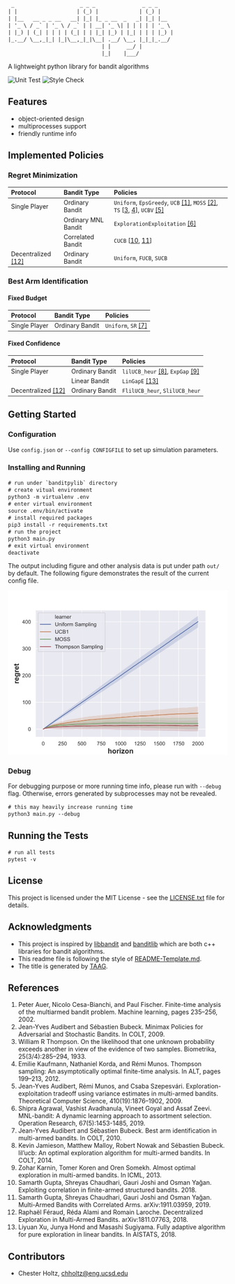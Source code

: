 ```
 _                     _ _ _               _ _ _     
| |                   | (_) |             | (_) |    
| |__   __ _ _ __   __| |_| |_ _ __  _   _| |_| |__  
| '_ \ / _` | '_ \ / _` | | __| '_ \| | | | | | '_ \ 
| |_) | (_| | | | | (_| | | |_| |_) | |_| | | | |_) |
|_.__/ \__,_|_| |_|\__,_|_|\__| .__/ \__, |_|_|_.__/ 
                              | |     __/ |          
                              |_|    |___/                
```

A lightweight python library for bandit algorithms

![Unit Test](https://github.com/Alanthink/banditpylib/workflows/Unit%20Test/badge.svg?branch=master) ![Style Check](https://github.com/Alanthink/banditpylib/workflows/Style%20Check/badge.svg?branch=master)

## Features

* object-oriented design
* multiprocesses support
* friendly runtime info

## Implemented Policies

### Regret Minimization

| Protocol | Bandit Type | Policies |
| :---         |     :---      |      :--- |
| Single Player   | Ordinary Bandit     | `Uniform`, `EpsGreedy`, `UCB` [[1]](#ACF02),  `MOSS` [[2]](#AB09), `TS` \[[3](#T33), [4](#KKM12)\], `UCBV` [[5]](#AMS09)  |
|      | Ordinary MNL Bandit   | `ExplorationExploitation` [[6]](#AAGZ19)      |
|      | Correlated Bandit   | `CUCB` \[[10](#GCJY18), [11](#GCJY19)\]      |
|  Decentralized [[12]](FAL18) | Ordinary Bandit   | `Uniform`, `FUCB`, `SUCB`  |

### Best Arm Identification

#### Fixed Budget

| Protocol | Bandit Type | Policies |
| :---         |     :---      |      :--- |
| Single Player   | Ordinary Bandit     | `Uniform`, `SR` [[7]](#AB10)  |

#### Fixed Confidence

| Protocol | Bandit Type | Policies |
| :---         |     :---      |      :--- |
| Single Player   | Ordinary Bandit     | `lilUCB_heur` [[8]](#JMNB14), `ExpGap` [[9]](#KKS13) |
|      | Linear Bandit   | `LinGapE` [[13]](#XHS18)      |
|  Decentralized [[12]](FAL18) | Ordinary Bandit   | `FlilUCB_heur`, `SlilUCB_heur`  |

## Getting Started

### Configuration

Use `config.json` or `--config CONFIGFILE` to set up simulation parameters.

### Installing and Running

```shell
# run under `banditpylib` directory
# create vitual environment
python3 -m virtualenv .env
# enter virtual environment
source .env/bin/activate
# install required packages
pip3 install -r requirements.txt
# run the project
python3 main.py
# exit virtual environment
deactivate
```

The output including figure and other analysis data is put under path `out/` by default. The following figure demonstrates the result of the current config file.

![output example](figures/example.jpg)

### Debug

For debugging purpose or more running time info, please run with `--debug` flag. Otherwise, errors generated by subprocesses may not be revealed.

```shell
# this may heavily increase running time
python3 main.py --debug
```

## Running the Tests

```shell
# run all tests
pytest -v
```

## License

This project is licensed under the MIT License - see the [LICENSE.txt](LICENSE.txt) file for details.

## Acknowledgments

* This project is inspired by [libbandit](https://github.com/tor/libbandit) and [banditlib](https://github.com/jkomiyama/banditlib) which are both c++ libraries for bandit algorithms.
* This readme file is following the style of [README-Template.md](https://gist.github.com/PurpleBooth/109311bb0361f32d87a2).
* The title is generated by [TAAG](http://patorjk.com/software/taag/#p=display&f=Graffiti&t=Type%20Something%20).

## References

1. <a name="ACF02"></a> Peter Auer, Nicolo Cesa-Bianchi, and Paul Fischer. Finite-time analysis of the multiarmed bandit problem. Machine learning, pages 235–256, 2002.
2. <a name="AB09"></a> Jean-Yves Audibert and Sébastien Bubeck. Minimax Policies for Adversarial and Stochastic Bandits. In COLT, 2009.
3. <a name="T33"></a> William R Thompson. On the likelihood that one unknown probability exceeds another in view of the evidence of two samples. Biometrika, 25(3/4):285–294, 1933.
4. <a name="KKM12"></a> Emilie Kaufmann, Nathaniel Korda, and Rémi Munos. Thompson sampling: An asymptotically optimal finite-time analysis. In ALT, pages 199–213, 2012.
5. <a name="AMS09"></a> Jean-Yves Audibert, Rémi Munos, and Csaba Szepesvári. Exploration-exploitation tradeoff using variance estimates in multi-armed bandits. Theoretical Computer Science, 410(19):1876–1902, 2009.
6. <a name="AAGZ19"></a> Shipra Agrawal, Vashist Avadhanula, Vineet Goyal and Assaf Zeevi. MNL-bandit: A dynamic learning approach to assortment selection. Operation Research, 67(5):1453-1485, 2019.
7. <a name="AB10"></a> Jean-Yves Audibert and Sébastien Bubeck. Best arm identification in multi-armed bandits. In COLT, 2010.
8. <a name="JMNB14"></a> Kevin Jamieson, Matthew Malloy, Robert Nowak and Sébastien Bubeck. lil’ucb: An optimal exploration algorithm for multi-armed bandits. In COLT, 2014.
9. <a name="KKS13"></a> Zohar Karnin, Tomer Koren and Oren Somekh. Almost optimal exploration in multi-armed bandits. In ICML, 2013.
10. <a name="GCJY18"></a> Samarth Gupta, Shreyas Chaudhari, Gauri Joshi and Osman Yağan. Exploiting correlation in finite-armed structured bandits. 2018.
11. <a name="GCJY19"></a> Samarth Gupta, Shreyas Chaudhari, Gauri Joshi and Osman Yağan. Multi-Armed Bandits with Correlated Arms. arXiv:1911.03959, 2019.
12. <a name="FAL18"></a> Raphaël Féraud, Réda Alami and Romain Laroche. Decentralized Exploration in Multi-Armed Bandits. arXiv:1811.07763, 2018.
13. <a name="XHS18"></a> Liyuan Xu, Junya Hond and Masashi Sugiyama. Fully adaptive algorithm for pure exploration in linear bandits. In AISTATS, 2018.


## Contributors

* Chester Holtz, chholtz@eng.ucsd.edu

